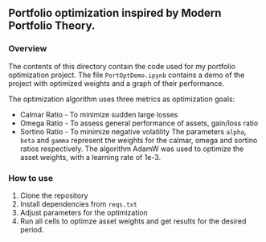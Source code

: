 ## Portfolio optimization inspired by Modern Portfolio Theory.
### Overview
The contents of this directory contain the code used for my portfolio optimization project.
The file `PortOptDemo.ipynb` contains a demo of the project with optimized weights and a graph of their performance.

The optimization algorithm uses three metrics as optimization goals:
- Calmar Ratio - To minimize sudden large losses
- Omega Ratio - To assess general performance of assets, gain/loss ratio
- Sortino Ratio - To minimize negative volatility
The parameters `alpha`, `beta` and `gamma` represent the weights for the calmar, omega and sortino ratios respectively.
The algorithm AdamW was used to optimize the asset weights, with a learning rate of 1e-3.


### How to use
1. Clone the repository
2. Install dependencies from `reqs.txt`
3. Adjust parameters for the optimization
4. Run all cells to optimze asset weights and get results for the desired period.
